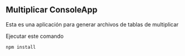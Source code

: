 ## Multiplicar ConsoleApp

Esta es una aplicación para generar archivos de tablas de multiplicar

Ejecutar este comando
```
npm install
```